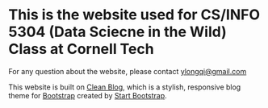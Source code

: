 # This is the website used for CS/INFO 5304 (Data Sciecne in the Wild) Class at Cornell Tech

For any question about the website, please contact ylongqi@gmail.com

This website is built on [Clean Blog](http://startbootstrap.com/template-overviews/clean-blog/), which is a stylish, responsive blog theme for [Bootstrap](http://getbootstrap.com/) created by [Start Bootstrap](http://startbootstrap.com/). 
